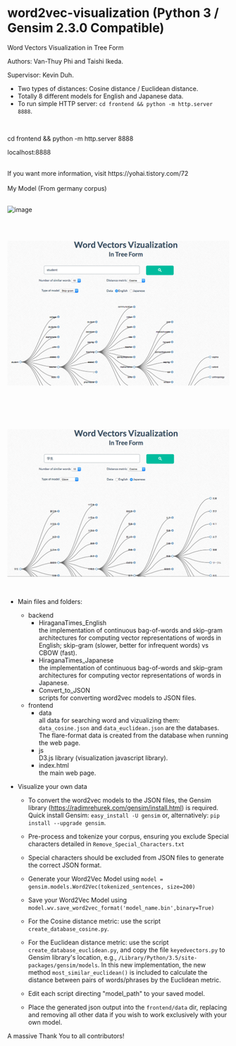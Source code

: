 # word2vec-visualization (Python 3 / Gensim 2.3.0 Compatible)
Word Vectors Visualization in Tree Form

Authors: Van-Thuy Phi and Taishi Ikeda.

Supervisor: Kevin Duh.

- Two types of distances: Cosine distance / Euclidean distance.
- Totally 8 different models for English and Japanese data.
- To run simple HTTP server: `cd frontend && python -m http.server 8888`.
<br>


cd frontend && python -m http.server 8888

localhost:8888

<br>
If you want more information, visit https://yohai.tistory.com/72
<br>
<br>
My Model (From germany corpus)
<br>
<br>

![image](https://user-images.githubusercontent.com/49181231/85415146-ee46ba80-b5a7-11ea-8ab6-e7fd50784e58.png)

<br>
<br>


![alt text](demo_en.png)

<br>
<br>
<br>
<br>

![alt text](demo_ja.png)

<br>

- Main files and folders:
	+ backend<br>
		+ HiraganaTimes_English<br>
			the implementation of continuous bag-of-words and skip-gram architectures for computing vector representations of words in English; skip-gram (slower, better for infrequent words) vs CBOW (fast).
		+ HiraganaTimes_Japanese<br>
			the implementation of continuous bag-of-words and skip-gram architectures for computing vector representations of words in Japanese.
		+ Convert_to_JSON <br>
			scripts for converting word2vec models to JSON files.
	+ frontend<br>
		+ data<br>
			all data for searching word and vizualizing them: `data_cosine.json` and `data_euclidean.json` are the databases. The flare-format data is created from the database when running the web page.
		+ js<br>
			D3.js library (visualization javascript library).
		+ index.html<br>
			the main web page.

- Visualize your own data
	+ To convert the word2vec models to the JSON files, the Gensim library (https://radimrehurek.com/gensim/install.html) is required.
	Quick install Gensim: `easy_install -U gensim` or, alternatively: `pip install --upgrade gensim`.
	+ Pre-process and tokenize your corpus, ensuring you exclude Special characters detailed in `Remove_Special_Characters.txt`
    + Special characters should be excluded from JSON files to generate the correct JSON format.
	+ Generate your Word2Vec Model using `model = gensim.models.Word2Vec(tokenized_sentences, size=200)`
	+ Save your Word2Vec Model using `model.wv.save_word2vec_format('model_name.bin',binary=True)`
	+ For the Cosine distance metric: use the script `create_database_cosine.py`.

	+ For the Euclidean distance metric: use the script `create_database_euclidean.py`, and copy the file `keyedvectors.py` to Gensim library's location, e.g., `/Library/Python/3.5/site-packages/gensim/models`. In this new implementation, the new method `most_similar_euclidean()` is included to calculate the distance between pairs of words/phrases by the Euclidean metric.
	+ Edit each script directing "model_path" to your saved model.
	+ Place the generated json output into the `frontend/data` dir, replacing and removing all other data if you wish to work exclusively with your own model.

A massive Thank You to all contributors!
